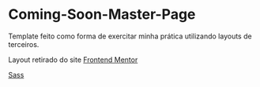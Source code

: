 # Coming-Soon-Master-Page
Template feito como forma de exercitar minha prática utilizando layouts de terceiros.

Layout retirado do site <a href="https://www.frontendmentor.io/challenges/base-apparel-coming-soon-page-5d46b47f8db8a7063f9331a0">Frontend Mentor</a>

<a href="https://sass-lang.com/">Sass</a>
